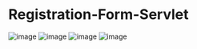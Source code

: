 # Registration-Form-Servlet
![image](https://user-images.githubusercontent.com/107072477/227505920-54061957-d971-45d6-8432-eb8a100f02bb.png)
![image](https://user-images.githubusercontent.com/107072477/227509834-57d465c3-e5cc-44c7-a4a2-ade0b5a636a1.png)
![image](https://user-images.githubusercontent.com/107072477/227506191-4037f57e-a31c-40ce-b478-24544951bf39.png)
![image](https://user-images.githubusercontent.com/107072477/227509895-b887e64f-a336-44ff-805c-afb5b3d807ae.png)
